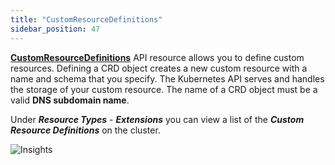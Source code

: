 ```yaml
---
title: "CustomResourceDefinitions"
sidebar_position: 47
---
```


**[CustomResourceDefinitions](https://kubernetes.io/docs/concepts/extend-kubernetes/api-extension/custom-resources/#customresourcedefinitions)** API resource allows you to define custom resources. Defining a CRD object creates a new custom resource with a name and schema that you specify. The Kubernetes API serves and handles the storage of your custom resource. The name of a CRD object must be a valid **DNS subdomain name**.

Under **_Resource Types_** - **_Extensions_** you can view a list of the **_Custom Resource Definitions_** on the cluster.

![Insights](/img/resource-view/ext-crd.jpg)